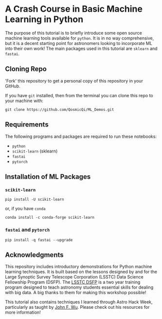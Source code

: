 # A Crash Course in Basic Machine Learning in Python
The purpose of this tutorial is to briefly introduce some open source machine learning tools available for `python`. It is in no way comprehensive, but it is a decent starting point for astronomers looking to incorporate ML into their own work! The main packages used in this tutorial are `sklearn` and `fastai`. 

## Cloning Repo
'Fork' this repository to get a personal copy of this repository in your GitHub. 

If you have `git` installed, then from the terminal you can clone this repo to your machine with:
```
git clone https://github.com/QosmicQi/ML_Demos.git
```

## Requirements
The following programs and packages are required to run these notebooks: 
- `python`
- `scikit-learn` (sklearn)
- `fastai`
- `pytorch`

## Installation of ML Packages

### `scikit-learn`
```
pip install -U scikit-learn
```
or, if you have `conda`
```
conda install -c conda-forge scikit-learn
```
### `fastai` and `pytorch`
```
pip install -q fastai --upgrade
```

## Acknowledgments
This repository includes introductory demonstrations for Python machine learning techniques. It is built based on the lessons designed by and for the Large Synoptic Survey Telescope Corporation (LSSTC) Data Science Fellowship Program (DSFP). The [LSSTC DSFP](http://ciera.northwestern.edu/Education/LSSTC_DSFPOverview.php) is a two year training program designed to teach astronomy students essential skills for dealing with big data. A big thanks to them for making this workshop possible! 

This tutorial also contains techniques I learned through Astro Hack Week, particularly as taught by [John F. Wu](https://jwuphysics.github.io/resources/). Please check out his resources for more information!
